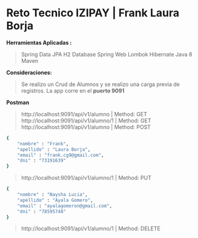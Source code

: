 # Reto Tecnico IZIPAY | Frank Laura Borja

**Herramientas Aplicadas :**
>Spring Data JPA
>H2 Database
>Spring Web
>Lombok
>Hibernate
>Java 8
>Maven

**Consideraciones:**
>Se realizo un Crud de Alumnos y se realizo una carga previa de registros.
>La app corre en el **puerto 9091**

**Postman**

>http://localhost:9091/api/v1/alumno | Method: GET
>http://localhost:9091/api/v1/alumno/1 | Method: GET
>http://localhost:9091/api/v1/alumno | Method: POST
```sh
{
    "nombre" : "Frank",
    "apellido" : "Laura Borja",
    "email" : "frank.cg9@gmail.com",
    "dni" : "73191639"
}
```
>http://localhost:9091/api/v1/alumno/1 | Method: PUT
```sh
{
    "nombre" : "Naysha Lucia",
    "apellido" : "Ayala Gomero",
    "email" : "ayalagomeron@gmail.com",
    "dni" : "78595748"
}
```
>http://localhost:9091/api/v1/alumno/1 | Method: DELETE
